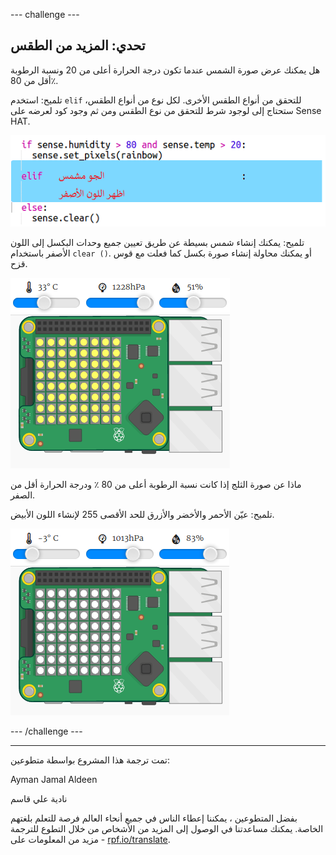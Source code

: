--- challenge ---

## تحدي: المزيد من الطقس

هل يمكنك عرض صورة الشمس عندما تكون درجة الحرارة أعلى من 20 ونسبة الرطوبة أقل من 80٪.

تلميح: استخدم `elif` للتحقق من أنواع الطقس الأخرى. لكل نوع من أنواع الطقس، ستحتاج إلى لوجود شرط للتحقق من نوع الطقس ومن ثم وجود كود لعرضه على Sense HAT.

![لقطة الشاشة](images/rainbow-elif.png)

تلميح: يمكنك إنشاء شمس بسيطة عن طريق تعيين جميع وحدات البكسل إلى اللون الأصفر باستخدام `clear ()`. أو يمكنك محاولة إنشاء صورة بكسل كما فعلت مع قوس قزح.

![لقطة الشاشة](images/rainbow-sun.png)

ماذا عن صورة الثلج إذا كانت نسبة الرطوبة أعلى من 80 ٪ ودرجة الحرارة أقل من الصفر.

تلميح: عيّن الأحمر والأخضر والأزرق للحد الأقصى 255 لإنشاء اللون الأبيض.

![لقطة الشاشة](images/rainbow-snow.png)

--- /challenge ---


***
تمت ترجمة هذا المشروع بواسطة متطوعين:

Ayman Jamal Aldeen

نادية علي قاسم

بفضل المتطوعين ، يمكننا إعطاء الناس في جميع أنحاء العالم فرصة للتعلم بلغتهم الخاصة. يمكنك مساعدتنا في الوصول إلى المزيد من الأشخاص من خلال التطوع للترجمة - مزيد من المعلومات على [rpf.io/translate](https://rpf.io/translate).